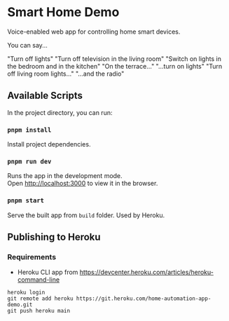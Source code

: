# Smart Home Demo

Voice-enabled web app for controlling home smart devices.

You can say...

"Turn off lights"
"Turn off television in the living room"
"Switch on lights in the bedroom and in the kitchen"
"On the terrace..."
"...turn on lights"
"Turn off living room lights..."
"...and the radio"

## Available Scripts

In the project directory, you can run:

### `pnpm install`

Install project dependencies.

### `pnpm run dev`

Runs the app in the development mode.\
Open [http://localhost:3000](http://localhost:3000) to view it in the browser.

### `pnpm start`

Serve the built app from `build` folder. Used by Heroku.

## Publishing to Heroku

### Requirements

- Heroku CLI app from https://devcenter.heroku.com/articles/heroku-command-line

```
heroku login
git remote add heroku https://git.heroku.com/home-automation-app-demo.git
git push heroku main
```
